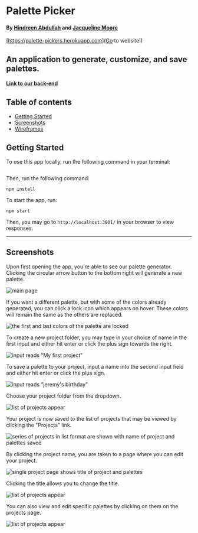 # Palette Picker

#### By [Hindreen Abdullah](https://github.com/hndfaw/Palette-Picker-BE) and [Jacqueline Moore](https://github.com/jacquelinebelle/)

[https://palette-pickers.herokuapp.com](Go to website!)

## An application to generate, customize, and save palettes.

#### [Link to our back-end](https://github.com/hndfaw/Palette-Picker-BE)

## Table of contents
* [Getting Started](#Getting-Started)
* [Screenshots](#Screenshots)
* [Wireframes](#Wireframes)

## Getting Started

To use this app locally, run the following command in your terminal:

```git clone https://github.com/jacquelinebelle/palette-picker-fe.git
```

Then, run the following command:

```
npm install
```

To start the app, run:

```
npm start
```

Then, you may go to `http://localhost:3001/` in your browser to view responses.

---

## Screenshots

Upon first opening the app, you're able to see our palette generator. Clicking the circular arrow button to the bottom right will generate a new palette.

![main page](https://imgur.com/LAGXWwz)

If you want a different palette, but with some of the colors already generated, you can click a lock icon which appears on hover. These colors will remain the same as the others are replaced.

![the first and last colors of the palette are locked](https://imgur.com/qMfLFpZ)

To create a new project folder, you may type in your choice of name in the first input and either hit enter or click the plus sign towards the right.

![input reads "My first project"](https://imgur.com/abpSWis)

To save a palette to your project, input a name into the second input field and either hit enter or click the plus sign.

![input reads "jeremy's birthday"](https://imgur.com/PiZjxhE)

Choose your project folder from the dropdown.

![list of projects appear](https://imgur.com/PHEnRBy)

Your project is now saved to the list of projects that may be viewed by clicking the "Projects" link.

![series of projects in list format are shown with name of project and palettes saved](https://imgur.com/E1Oh3TE)

By clicking the project name, you are taken to a page where you can edit your project.

![single project page shows title of project and palettes](https://imgur.com/Pl3c0Ah)

Clicking the title allows you to change the title.

![list of projects appear](https://imgur.com/uB5TXYI)

You can also view and edit specific palettes by clicking on them on the projects page.

![list of projects appear](https://imgur.com/lyqujWd)
